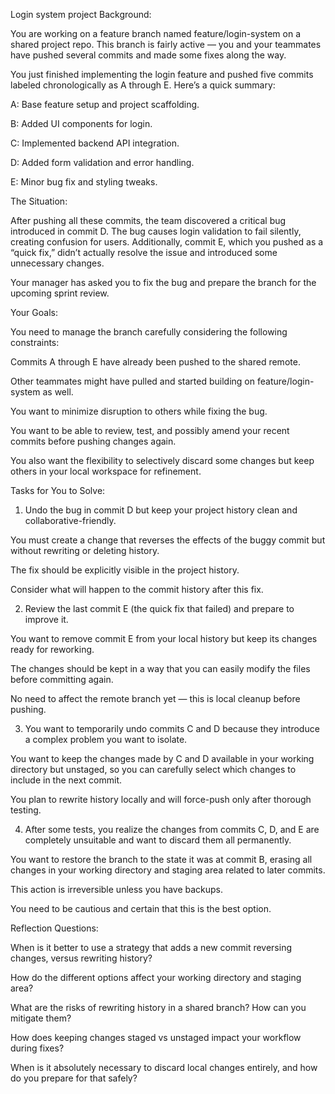 Login system project
Background:

You are working on a feature branch named feature/login-system on a shared project repo. This branch is fairly active — you and your teammates have pushed several commits and made some fixes along the way.

You just finished implementing the login feature and pushed five commits labeled chronologically as A through E. Here’s a quick summary:

A: Base feature setup and project scaffolding.

B: Added UI components for login.

C: Implemented backend API integration.

D: Added form validation and error handling.

E: Minor bug fix and styling tweaks.

The Situation:

After pushing all these commits, the team discovered a critical bug introduced in commit D. The bug causes login validation to fail silently, creating confusion for users. Additionally, commit E, which you pushed as a “quick fix,” didn’t actually resolve the issue and introduced some unnecessary changes.

Your manager has asked you to fix the bug and prepare the branch for the upcoming sprint review.

Your Goals:

You need to manage the branch carefully considering the following constraints:

Commits A through E have already been pushed to the shared remote.

Other teammates might have pulled and started building on feature/login-system as well.

You want to minimize disruption to others while fixing the bug.

You want to be able to review, test, and possibly amend your recent commits before pushing changes again.

You also want the flexibility to selectively discard some changes but keep others in your local workspace for refinement.

Tasks for You to Solve:
1. Undo the bug in commit D but keep your project history clean and collaborative-friendly.

You must create a change that reverses the effects of the buggy commit but without rewriting or deleting history.

The fix should be explicitly visible in the project history.

Consider what will happen to the commit history after this fix.



2. Review the last commit E (the quick fix that failed) and prepare to improve it.

You want to remove commit E from your local history but keep its changes ready for reworking.

The changes should be kept in a way that you can easily modify the files before committing again.

No need to affect the remote branch yet — this is local cleanup before pushing.



3. You want to temporarily undo commits C and D because they introduce a complex problem you want to isolate.

You want to keep the changes made by C and D available in your working directory but unstaged, so you can carefully select which changes to include in the next commit.

You plan to rewrite history locally and will force-push only after thorough testing.



4. After some tests, you realize the changes from commits C, D, and E are completely unsuitable and want to discard them all permanently.

You want to restore the branch to the state it was at commit B, erasing all changes in your working directory and staging area related to later commits.

This action is irreversible unless you have backups.

You need to be cautious and certain that this is the best option.



Reflection Questions:

When is it better to use a strategy that adds a new commit reversing changes, versus rewriting history?

How do the different options affect your working directory and staging area?

What are the risks of rewriting history in a shared branch? How can you mitigate them?

How does keeping changes staged vs unstaged impact your workflow during fixes?

When is it absolutely necessary to discard local changes entirely, and how do you prepare for that safely?
